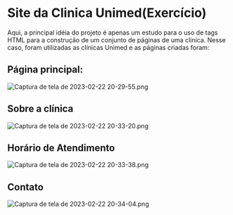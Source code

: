 # Site da Clinica Unimed(Exercício)

Aqui, a principal idéia do projeto é apenas um estudo para o uso de tags HTML para a construção de um conjunto de páginas de uma clinica. Nesse caso, foram utilizadas as clínicas Unimed e as páginas criadas foram:

## Página principal:

![Captura de tela de 2023-02-22 20-29-55.png](/home/jeanoliveira/Imagens/Capturas%20de%20tela/Captura%20de%20tela%20de%202023-02-22%2020-29-55.png)

## Sobre a clínica

![Captura de tela de 2023-02-22 20-33-20.png](/home/jeanoliveira/Imagens/Capturas%20de%20tela/Captura%20de%20tela%20de%202023-02-22%2020-33-20.png)

## Horário de Atendimento

![Captura de tela de 2023-02-22 20-33-38.png](/home/jeanoliveira/Imagens/Capturas%20de%20tela/Captura%20de%20tela%20de%202023-02-22%2020-33-38.png)

## Contato

![Captura de tela de 2023-02-22 20-34-04.png](/home/jeanoliveira/Imagens/Capturas%20de%20tela/Captura%20de%20tela%20de%202023-02-22%2020-34-04.png)
